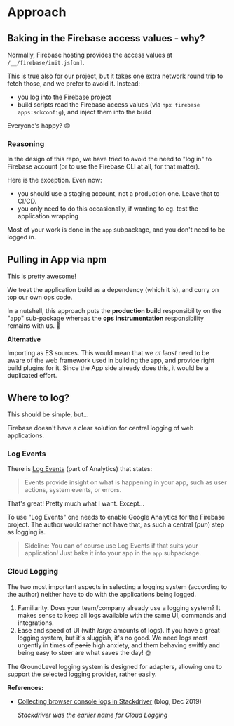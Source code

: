 # Approach

## Baking in the Firebase access values - why?

Normally, Firebase hosting provides the access values at `/__/firebase/init.js[on]`.

This is true also for our project, but it takes one extra network round trip to fetch those, and we prefer to avoid it. Instead:

- you log into the Firebase project
- build scripts read the Firebase access values (via `npx firebase apps:sdkconfig`), and inject them into the build

Everyone's happy? 😊

### Reasoning

In the design of this repo, we have tried to avoid the need to "log in" to Firebase account (or to use the Firebase CLI at all, for that matter).

Here is the exception. Even now:

- you should use a staging account, not a production one. Leave that to CI/CD.
- you only need to do this occasionally, if wanting to eg. test the application wrapping

Most of your work is done in the `app` subpackage, and you don't need to be logged in.


## Pulling in App via npm

This is pretty awesome!

We treat the application build as a dependency (which it is), and curry on top our own ops code.

In a nutshell, this approach puts the **production build** responsibility on the "app" sub-package whereas the **ops instrumentation** responsibility remains with us. 👏

**Alternative**

Importing as ES sources. This would mean that we *at least* need to be aware of the web framework used in building the app, and provide right build plugins for it. Since the App side already does this, it would be a duplicated effort.


<!-- disabled
## Using Rollup vs. Vite

Vite is mainly a rapid development tool (HMR = Hot Module Reload). Why would we use it for just building the final stage?

Pre-fetches for one. When our `index.html` has this:

```
<script type="module">
  import '/src/main.js';
</script>
```

..Vite expands it to this (`public/index.html`):

```
  <script type="module" crossorigin src="/assets/index.65ee72bf.js"></script>
  <link rel="modulepreload" href="/assets/vite.d0d1ba23.js">
  <link rel="modulepreload" href="/assets/index.esm.bafcf996.js">
  <link rel="modulepreload" href="/assets/tslib.d012e74f.js">
  <link rel="modulepreload" href="/assets/firebase-misc.13a81d66.js">
  <link rel="modulepreload" href="/assets/tslib.es6.6591dcdb.js">
  <link rel="modulepreload" href="/assets/firebase-auth.1d914af5.js">
  <link rel="modulepreload" href="/assets/firebase-firestore.b74557a0.js">
  <link rel="modulepreload" href="/assets/firebase-functions.cd464059.js">
```

We can do the same in Rollup, but need to manually create the actual `index.html` from a template.

By using Rollup, we need to code something like the above ourselves (which isn't too much) but we get a leaner toolchain with less fluff.

Ideally, we do both, allowing us to compare the output sizes and ease of development.

>Edit: Did the Rollup side. Now Vite doesn't fully work.
-->

## Where to log?

This should be simple, but...

Firebase doesn't have a clear solution for central logging of web applications. 

### Log Events

There is [Log Events](https://firebase.google.com/docs/analytics/events) (part of Analytics) that states:

> Events provide insight on what is happening in your app, such as user actions, system events, or errors.

That's great! Pretty much what I want. Except...

To use "Log Events" one needs to enable Google Analytics for the Firebase project. The author would rather not have that, as such a central (*pun*) step as logging is.

>Sideline: You can of course use Log Events if that suits your application! Just bake it into your app in the `app` subpackage.

### Cloud Logging

The two most important aspects in selecting a logging system (according to the author) neither have to do with the applications being logged.

1. Familiarity. Does your team/company already use a logging system? It makes sense to keep all logs available with the same UI, commands and integrations.
2. Ease and speed of UI (with *large* amounts of logs). If you have a great logging system, but it's sluggish, it's no good. We need logs most urgently in times of <strike>panic</strike> high anxiety, and them behaving swiftly and being easy to steer are what saves the day! 🌞

The GroundLevel logging system is designed for adapters, allowing one to support the selected logging provider, rather easily.

<!-- Not implemented. Open up, once functional.

As an initial adapter, we support [Cloud Logging](https://cloud.google.com/logging/docs). This is where your Cloud Functions logs are going, anyhow. The product also passes the "ease and speed" test above, in the author's opinion.

For some reason, there is no direct web app -> Cloud Logging possibility (without possibly complex authentication dances?). This is why the Cloud Logging adapter batches and ships the logs to your Cloud Functions, which then pass them on to Cloud Logging - which makes them visible for you in the dashboard.

This is not ideal. It means we need to cater for offline mode, transmission failures and optimize for batch size. But heck, it seems it's the way to go. 
-->

**References:**

- [Collecting browser console logs in Stackdriver](https://medium.com/google-cloud/collecting-browser-console-logs-in-stackdriver-fa388a90d32b) (blog, Dec 2019)

   *Stackdriver was the earlier name for Cloud Logging*


